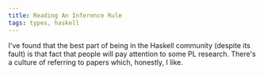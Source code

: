 ```yaml
---
title: Reading An Inference Rule
tags: types, haskell
---
```


I've found that the best part of being in the Haskell community
(despite its fault) is that fact that people will pay attention to
some PL research. There's a culture of referring to papers which,
honestly, I like.
